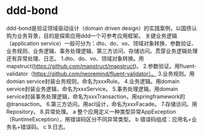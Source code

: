 # ddd-bond
ddd-bond是验证领域驱动设计（domain driven design）的实践案例，以国债认购为业务背景，目的是探索应用ddd一个可参考应用框架。
关键业务逻辑（application service）一般可分为：dto、do、vo、领域对象转换、参数验证、业务规则、业务逻辑、事务处理逻辑、第三方访问、存储访问。贯穿业务逻辑处理还有异常处理、日志。
1.dto、do、vo、领域对象转换。用mapstruct(https://github.com/mapstruct/mapstruct)。
2.参数验证。用fluent-validator（https://github.com/neoremind/fluent-validator）。
3.业务规则。用domian service封装业务规则，命名为xxxRule。
4.业务逻辑。用domain service封装业务逻辑，命名为xxxService。
5.事务处理逻辑。用domain service封装事务处理逻辑，命名为xxxTransaction，用springframework的@transaction。
6.第三方访问。用acl设计，命名为xxxFacade。
7.存储访问。用Repository。
8.异常处理。
  a 整个应用定义一种类型异常AppException（RuntimeException），用错误码区分不同异常类型。
  b 错误码组成：应用名+业务名+错误码。
  c 
9.日志。
